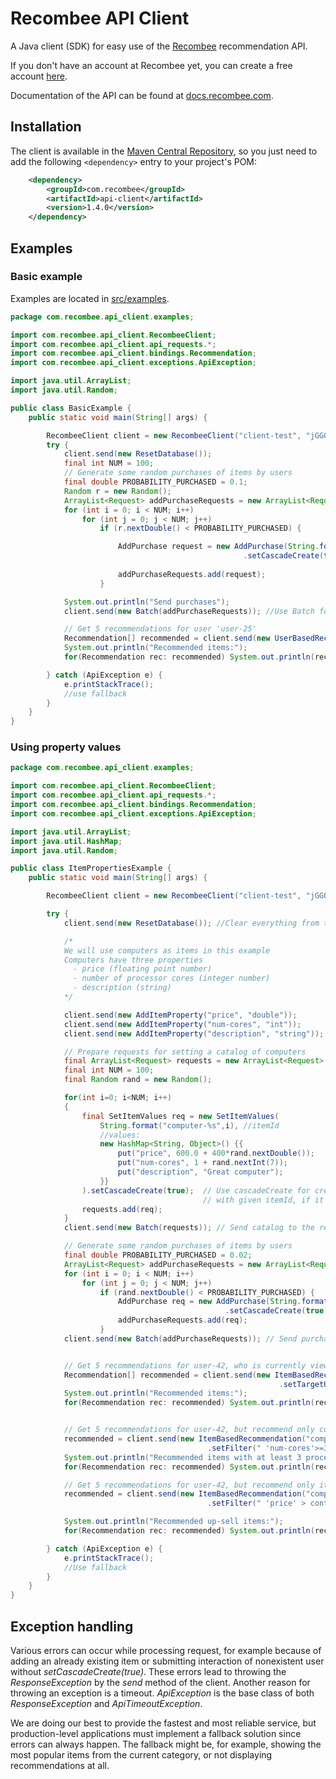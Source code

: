 # Recombee API Client

A Java client (SDK) for easy use of the [Recombee](https://www.recombee.com/) recommendation API.

If you don't have an account at Recombee yet, you can create a free account [here](https://www.recombee.com/).

Documentation of the API can be found at [docs.recombee.com](https://docs.recombee.com/).

## Installation

The client is available in the [Maven Central Repository](https://mvnrepository.com/artifact/com.recombee/api-client/), so you just need to add the following `<dependency>` entry to your project's POM:
```xml
    <dependency>
        <groupId>com.recombee</groupId>
        <artifactId>api-client</artifactId>
        <version>1.4.0</version>
    </dependency>
```

## Examples

### Basic example

Examples are located in [src/examples](https://github.com/Recombee/java-api-client/tree/master/src/examples/java/com/recombee/api_client/examples/).

```java
package com.recombee.api_client.examples;

import com.recombee.api_client.RecombeeClient;
import com.recombee.api_client.api_requests.*;
import com.recombee.api_client.bindings.Recommendation;
import com.recombee.api_client.exceptions.ApiException;

import java.util.ArrayList;
import java.util.Random;

public class BasicExample {
    public static void main(String[] args) {

        RecombeeClient client = new RecombeeClient("client-test", "jGGQ6ZKa8rQ1zTAyxTc0EMn55YPF7FJLUtaMLhbsGxmvwxgTwXYqmUk5xVZFw98L");
        try {
            client.send(new ResetDatabase());
            final int NUM = 100;
            // Generate some random purchases of items by users
            final double PROBABILITY_PURCHASED = 0.1;
            Random r = new Random();
            ArrayList<Request> addPurchaseRequests = new ArrayList<Request>();
            for (int i = 0; i < NUM; i++)
                for (int j = 0; j < NUM; j++)
                    if (r.nextDouble() < PROBABILITY_PURCHASED) {

                        AddPurchase request = new AddPurchase(String.format("user-%s", i),String.format("item-%s", j))
                                                    .setCascadeCreate(true); // Use cascadeCreate parameter to create
                                                                             // the yet non-existing users and items
                        addPurchaseRequests.add(request);
                    }

            System.out.println("Send purchases");
            client.send(new Batch(addPurchaseRequests)); //Use Batch for faster processing of larger data

            // Get 5 recommendations for user 'user-25'
            Recommendation[] recommended = client.send(new UserBasedRecommendation("user-25", 5));
            System.out.println("Recommended items:");
            for(Recommendation rec: recommended) System.out.println(rec.getId());

        } catch (ApiException e) {
            e.printStackTrace();
            //use fallback
        }
    }
}

```

### Using property values

```java
package com.recombee.api_client.examples;

import com.recombee.api_client.RecombeeClient;
import com.recombee.api_client.api_requests.*;
import com.recombee.api_client.bindings.Recommendation;
import com.recombee.api_client.exceptions.ApiException;

import java.util.ArrayList;
import java.util.HashMap;
import java.util.Random;

public class ItemPropertiesExample {
    public static void main(String[] args) {

        RecombeeClient client = new RecombeeClient("client-test", "jGGQ6ZKa8rQ1zTAyxTc0EMn55YPF7FJLUtaMLhbsGxmvwxgTwXYqmUk5xVZFw98L");

        try {
            client.send(new ResetDatabase()); //Clear everything from the database

            /*
            We will use computers as items in this example
            Computers have three properties
              - price (floating point number)
              - number of processor cores (integer number)
              - description (string)
            */

            client.send(new AddItemProperty("price", "double"));
            client.send(new AddItemProperty("num-cores", "int"));
            client.send(new AddItemProperty("description", "string"));

            // Prepare requests for setting a catalog of computers
            final ArrayList<Request> requests = new ArrayList<Request>();
            final int NUM = 100;
            final Random rand = new Random();

            for(int i=0; i<NUM; i++)
            {
                final SetItemValues req = new SetItemValues(
                    String.format("computer-%s",i), //itemId
                    //values:
                    new HashMap<String, Object>() {{
                        put("price", 600.0 + 400*rand.nextDouble());
                        put("num-cores", 1 + rand.nextInt(7));
                        put("description", "Great computer");
                    }}
                ).setCascadeCreate(true);  // Use cascadeCreate for creating item
                                           // with given itemId, if it doesn't exist;
                requests.add(req);
            }
            client.send(new Batch(requests)); // Send catalog to the recommender system

            // Generate some random purchases of items by users
            final double PROBABILITY_PURCHASED = 0.02;
            ArrayList<Request> addPurchaseRequests = new ArrayList<Request>();
            for (int i = 0; i < NUM; i++)
                for (int j = 0; j < NUM; j++)
                    if (rand.nextDouble() < PROBABILITY_PURCHASED) {
                        AddPurchase req = new AddPurchase(String.format("user-%s", i),String.format("computer-%s", j))
                                                .setCascadeCreate(true); //use cascadeCreate to create the users
                        addPurchaseRequests.add(req);
                    }
            client.send(new Batch(addPurchaseRequests)); // Send purchases to the recommender system


            // Get 5 recommendations for user-42, who is currently viewing computer-6
            Recommendation[] recommended = client.send(new ItemBasedRecommendation("computer-6", 5)
                                                            .setTargetUserId("user-42"));
            System.out.println("Recommended items:");
            for(Recommendation rec: recommended) System.out.println(rec.getId());


            // Get 5 recommendations for user-42, but recommend only computers that have at least 3 cores
            recommended = client.send(new ItemBasedRecommendation("computer-6", 5).setTargetUserId("user-42")
                                            .setFilter(" 'num-cores'>=3 "));
            System.out.println("Recommended items with at least 3 processor cores:");
            for(Recommendation rec: recommended) System.out.println(rec.getId());

            // Get 5 recommendations for user-42, but recommend only items that are more expensive then currently viewed item (up-sell)
            recommended = client.send(new ItemBasedRecommendation("computer-6", 5).setTargetUserId("user-42")
                                            .setFilter(" 'price' > context_item[\"price\"] "));

            System.out.println("Recommended up-sell items:");
            for(Recommendation rec: recommended) System.out.println(rec.getId());

        } catch (ApiException e) {
            e.printStackTrace();
            //Use fallback
        }
    }
}
```

## Exception handling

Various errors can occur while processing request, for example because of adding an already existing item or submitting interaction of nonexistent user without *setCascadeCreate(true)*. These errors lead to throwing the *ResponseException* by the *send* method of the client. Another reason for throwing an exception is a timeout. *ApiException* is the base class of both *ResponseException* and *ApiTimeoutException*.

We are doing our best to provide the fastest and most reliable service, but production-level applications must implement a fallback solution since errors can always happen. The fallback might be, for example, showing the most popular items from the current category, or not displaying recommendations at all.
